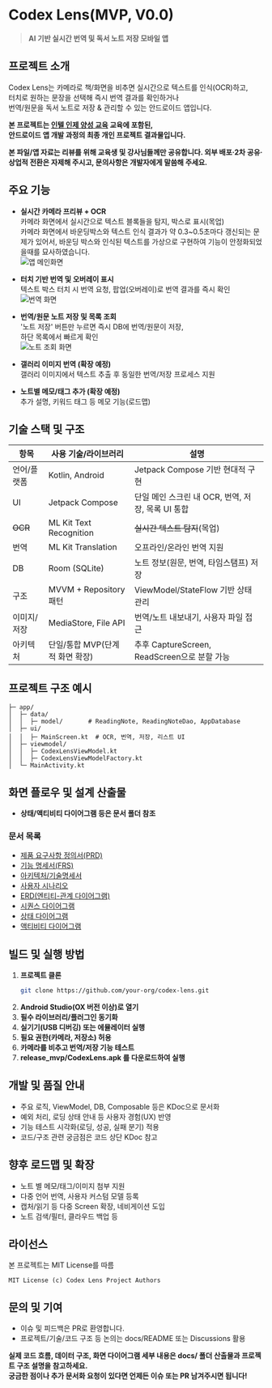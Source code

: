 # Codex Lens(MVP, V0.0)

> **AI 기반 실시간 번역 및 독서 노트 저장 모바일 앱**

## 프로젝트 소개

Codex Lens는 카메라로 책/화면을 비추면 실시간으로 텍스트를 인식(OCR)하고,  
터치로 원하는 문장을 선택해 즉시 번역 결과를 확인하거나  
번역/원문을 독서 노트로 저장 & 관리할 수 있는 안드로이드 앱입니다.

**본 프로젝트는 [인텔 인제 양성 교육](https://intel-edu.kr/) 교육에 포함된,  
안드로이드 앱 개발 과정의 최종 개인 프로젝트 결과물입니다.**  

**본 파일/앱 자료는 리뷰를 위해 교육생 및 강사님들께만 공유합니다.
외부 배포·2차 공유·상업적 전환은 자제해 주시고, 문의사항은 개발자에게 말씀해 주세요.**


## 주요 기능

- **실시간 카메라 프리뷰 + OCR**  
  카메라 화면에서 실시간으로 텍스트 블록들을 탐지, 박스로 표시(목업)  
  카메라 화면에서 바운딩박스와 텍스트 인식 결과가 약 0.3~0.5초마다 갱신되는 문제가 있어서,
  바운딩 박스와 인식된 텍스트를 가상으로 구현하여 기능이 안정화되었을때를 묘사하였습니다.  
  ![앱 메인화면](images/appMain.png)  
- **터치 기반 번역 및 오버레이 표시**  
  텍스트 박스 터치 시 번역 요청, 팝업(오버레이)로 번역 결과를 즉시 확인  
  ![번역 화면](images/translate.png)  
- **번역/원문 노트 저장 및 목록 조회**  
  '노트 저장' 버튼만 누르면 즉시 DB에 번역/원문이 저장,  
  하단 목록에서 빠르게 확인  
  ![노트 조회 화면](images/noteView.png)  
- **갤러리 이미지 번역 (확장 예정)**  
  갤러리 이미지에서 텍스트 추출 후 동일한 번역/저장 프로세스 지원

- **노트별 메모/태그 추가 (확장 예정)**  
  추가 설명, 키워드 태그 등 메모 기능(로드맵)

## 기술 스택 및 구조

| 항목      | 사용 기술/라이브러리                  | 설명                                   |
|---------| ------------------------------------- |--------------------------------------|
| 언어/플랫폼  | Kotlin, Android                       | Jetpack Compose 기반 현대적 구현            |
| UI      | Jetpack Compose                       | 단일 메인 스크린 내 OCR, 번역, 저장, 목록 UI 통합    |
| ~~OCR~~ | ML Kit Text Recognition               | ~~실시간 텍스트 탐지~~(목업)                   |
| 번역      | ML Kit Translation                    | 오프라인/온라인 번역 지원                       |
| DB      | Room (SQLite)                         | 노트 정보(원문, 번역, 타임스탬프) 저장              |
| 구조      | MVVM + Repository 패턴                | ViewModel/StateFlow 기반 상태 관리         |
| 이미지/저장  | MediaStore, File API                  | 번역/노트 내보내기, 사용자 파일 접근                |
| 아키텍처    | 단일/통합 MVP(단계적 화면 확장)        | 추후 CaptureScreen, ReadScreen으로 분할 가능 |

## 프로젝트 구조 예시

```
├─ app/
│  ├─ data/
│  │  ├─ model/       # ReadingNote, ReadingNoteDao, AppDatabase
│  ├─ ui/
│  │  ├─ MainScreen.kt  # OCR, 번역, 저장, 리스트 UI
│  ├─ viewmodel/
│  │  ├─ CodexLensViewModel.kt
│  │  ├─ CodexLensViewModelFactory.kt
│  └─ MainActivity.kt
```

## 화면 플로우 및 설계 산출물

- **상태/액티비티 다이어그램 등은 문서 폴더 참조**

### 문서 목록

- [제품 요구사항 정의서(PRD)](docs/PRD.md)
- [기능 명세서(FRS)](docs/FRS.md)
- [아키텍처/기술명세서](docs/ARCHTECTURE.md)
- [사용자 시나리오](docs/UserScenario.md)
- [ERD(엔티티-관계 다이어그램)](docs/ERD.puml)
- [시퀀스 다이어그램](docs/Sequence.puml)
- [상태 다이어그램](docs/State.puml)
- [액티비티 다이어그램](docs/Activity.puml)

## 빌드 및 실행 방법

1. **프로젝트 클론**
   ```bash
   git clone https://github.com/your-org/codex-lens.git
   ```
2. **Android Studio(OX 버전 이상)로 열기**
3. **필수 라이브러리/플러그인 동기화**
4. **실기기(USB 디버깅) 또는 에뮬레이터 실행**
5. **필요 권한(카메라, 저장소) 허용**
6. **카메라를 비추고 번역/저장 기능 테스트**
7. **release_mvp/CodexLens.apk 를 다운로드하여 실행** 
## 개발 및 품질 안내

- 주요 로직, ViewModel, DB, Composable 등은 KDoc으로 문서화
- 예외 처리, 로딩 상태 안내 등 사용자 경험(UX) 반영
- 기능 테스트 시각화(로딩, 성공, 실패 분기) 적용
- 코드/구조 관련 궁금점은 코드 상단 KDoc 참고

## 향후 로드맵 및 확장

- 노트 별 메모/태그/이미지 첨부 지원
- 다중 언어 번역, 사용자 커스텀 모델 등록
- 캡처/읽기 등 다중 Screen 확장, 네비게이션 도입
- 노트 검색/필터, 클라우드 백업 등

## 라이선스

본 프로젝트는 MIT License를 따름
```
MIT License (c) Codex Lens Project Authors
```

## 문의 및 기여

- 이슈 및 피드백은 PR로 환영합니다.
- 프로젝트/기술/코드 구조 등 논의는 docs/README 또는 Discussions 활용

**실제 코드 흐름, 데이터 구조, 화면 다이어그램 세부 내용은 docs/ 폴더 산출물과 프로젝트 구조 설명을 참고하세요.  
궁금한 점이나 추가 문서화 요청이 있다면 언제든 이슈 또는 PR 남겨주시면 됩니다!**
